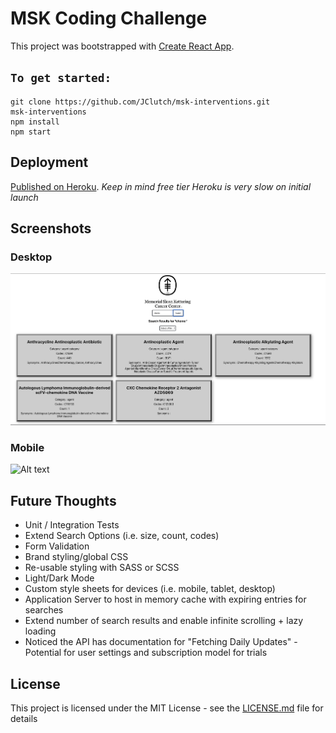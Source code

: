 # MSK Coding Challenge

This project was bootstrapped with [Create React App](https://github.com/facebook/create-react-app).

## `To get started:`

```
git clone https://github.com/JClutch/msk-interventions.git
msk-interventions
npm install
npm start
```

## Deployment

[Published on Heroku](http://msk-coding-challenge.herokuapp.com/).
*Keep in mind free tier Heroku is very slow on initial launch*

## Screenshots

### Desktop
![Alt text](/src/images/desktop-demo-screenshot.png?raw=true "desktop")

### Mobile
![Alt text](/public/images/mobile-demo-screenshot.png?raw=true "mobile")

## Future Thoughts
- Unit / Integration Tests
- Extend Search Options (i.e. size, count, codes)
- Form Validation
- Brand styling/global CSS
- Re-usable styling with SASS or SCSS
- Light/Dark Mode
- Custom style sheets for devices (i.e. mobile, tablet, desktop)
- Application Server to host in memory cache with expiring entries for searches
- Extend number of search results and enable infinite scrolling + lazy loading
- Noticed the API has documentation for "Fetching Daily Updates" - Potential for user settings and subscription model for trials

## License

This project is licensed under the MIT License - see the [LICENSE.md](LICENSE.md) file for details